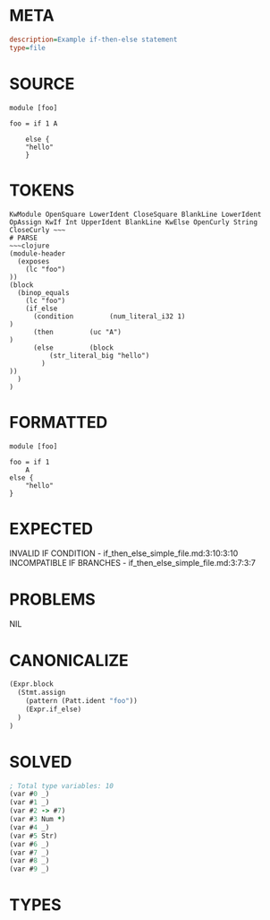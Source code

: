 # META
~~~ini
description=Example if-then-else statement
type=file
~~~
# SOURCE
~~~roc
module [foo]

foo = if 1 A

    else {
	"hello"
    }
~~~
# TOKENS
~~~text
KwModule OpenSquare LowerIdent CloseSquare BlankLine LowerIdent OpAssign KwIf Int UpperIdent BlankLine KwElse OpenCurly String CloseCurly ~~~
# PARSE
~~~clojure
(module-header
  (exposes
    (lc "foo")
))
(block
  (binop_equals
    (lc "foo")
    (if_else
      (condition         (num_literal_i32 1)
)
      (then         (uc "A")
)
      (else         (block
          (str_literal_big "hello")
        )
))
  )
)
~~~
# FORMATTED
~~~roc
module [foo]

foo = if 1
	A
else {
	"hello"
}
~~~
# EXPECTED
INVALID IF CONDITION - if_then_else_simple_file.md:3:10:3:10
INCOMPATIBLE IF BRANCHES - if_then_else_simple_file.md:3:7:3:7
# PROBLEMS
NIL
# CANONICALIZE
~~~clojure
(Expr.block
  (Stmt.assign
    (pattern (Patt.ident "foo"))
    (Expr.if_else)
  )
)
~~~
# SOLVED
~~~clojure
; Total type variables: 10
(var #0 _)
(var #1 _)
(var #2 -> #7)
(var #3 Num *)
(var #4 _)
(var #5 Str)
(var #6 _)
(var #7 _)
(var #8 _)
(var #9 _)
~~~
# TYPES
~~~roc
~~~
